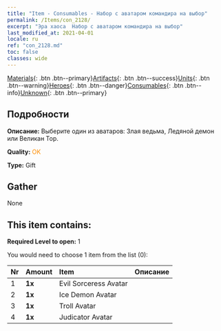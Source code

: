 ```yaml
---
title: "Item - Consumables - Набор с аватаром командира на выбор"
permalink: /Items/con_2128/
excerpt: "Эра хаоса  Набор с аватаром командира на выбор"
last_modified_at: 2021-04-01
locale: ru
ref: "con_2128.md"
toc: false
classes: wide
---
```

 [Materials](/ru/Items/){: .btn .btn--primary}[Artifacts](/ru/Items/Artifacts/){: .btn .btn--success}[Units](/ru/Items/Units/){: .btn .btn--warning}[Heroes](/ru/Items/Heroes/){: .btn .btn--danger}[Consumables](/ru/Items/Consumables/){: .btn .btn--info}[Unknown](/ru/Items/Unknown/){: .btn .btn--primary}

## Подробности
 **Описание:** Выберите один из аватаров: Злая ведьма, Ледяной демон или Великан Тор.

 **Quality:** <span style="color: #FF8C00">OK</span>

 **Type:** Gift

## Gather

  None

## This item contains:

 **Required Level to open:** 1

 You would need to choose 1 item from the list (0):

  | Nr | Amount |     Item    | Описание |
  |:---|:-------|:------------|:-----------:|
  | 1 |  **1x** | Evil Sorceress Avatar |  | 
  | 2 |  **1x** | Ice Demon Avatar |  | 
  | 3 |  **1x** | Troll Avatar |  | 
  | 4 |  **1x** | Judicator Avatar |  | 

